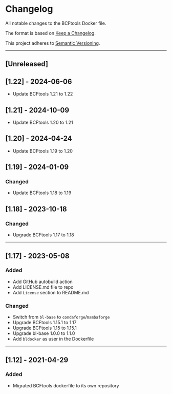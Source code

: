 # Changelog
All notable changes to the BCFtools Docker file.

The format is based on [Keep a Changelog](https://keepachangelog.com/en/1.0.0/).

This project adheres to [Semantic Versioning](https://semver.org/spec/v2.0.0.html).

---

## [Unreleased]

## [1.22] - 2024-06-06
- Update BCFtools 1.21 to 1.22

## [1.21] - 2024-10-09
- Update BCFtools 1.20 to 1.21

## [1.20] - 2024-04-24
- Update BCFtools 1.19 to 1.20

## [1.19] - 2024-01-09
### Changed
- Update BCFtools 1.18 to 1.19


## [1.18] - 2023-10-18
### Changed
- Upgrade BCFtools 1.17 to 1.18

---

## [1.17] - 2023-05-08
### Added
- Add GitHub autobuild action
- Add LICENSE.md file to repo
- Add `License` section to README.md

### Changed
- Switch from `bl-base` to `condaforge`/`mambaforge`
- Upgrade BCFtools 1.15.1 to 1.17
- Upgrade BCFtools 1.15 to 1.15.1
- Upgrade bl-base 1.0.0 to 1.1.0
- Add `bldocker` as user in the Dockerfile

---

## [1.12] - 2021-04-29
### Added
- Migrated BCFtools dockerfile to its own repository
